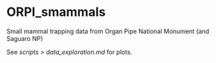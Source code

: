 # ORPI_smammals
Small mammal trapping data from Organ Pipe National Monument (and Saguaro NP)

See _scripts > data_exploration.md_ for plots.
